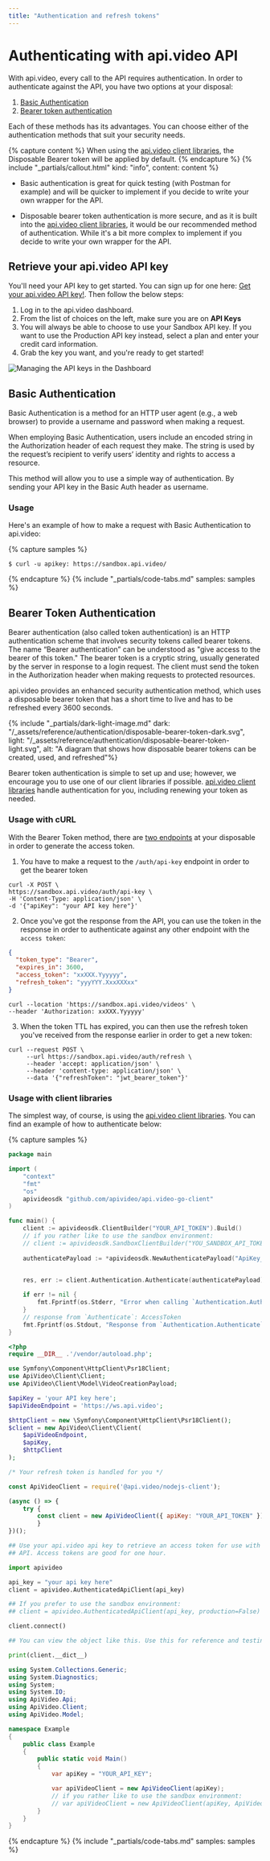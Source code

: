 ```yaml
---
title: "Authentication and refresh tokens"
---
```

# Authenticating with api.video API

With api.video, every call to the API requires authentication. In order to authenticate against the API, you have two options at your disposal:

1. [Basic Authentication](/reference/basic-authentication)
2. [Bearer token authentication](/reference/disposable-bearer-token-authentication)

Each of these methods has its advantages. You can choose either of the authentication methods that suit your security needs. 

{% capture content %}
When using the [api.video client libraries](/sdks/api-clients), the Disposable Bearer token will be applied by default.
{% endcapture %}
{% include "_partials/callout.html" kind: "info", content: content %}

* Basic authentication is great for quick testing (with Postman for example) and will be quicker to implement if you decide to write your own wrapper for the API.

* Disposable bearer token authentication is more secure, and as it is built into the [api.video client libraries](/sdks/api-clients), it would be our recommended method of authentication. While it's a bit more complex to implement if you decide to write your own wrapper for the API.

## Retrieve your api.video API key

You'll need your API key to get started. You can sign up for one here: [Get your api.video API key!](https://dashboard.api.video/register). Then follow the below steps:

1. Log in to the api.video dashboard. 
2. From the list of choices on the left, make sure you are on **API Keys** 
3. You will always be able to choose to use your Sandbox API key. If you want to use the Production API key instead, select a plan and enter your credit card information. 
4. Grab the key you want, and you're ready to get started! 

![Managing the API keys in the Dashboard](/_assets/retrieve-api-key.png)

## Basic Authentication

Basic Authentication is a method for an HTTP user agent (e.g., a web browser) to provide a username and password when making a request.

When employing Basic Authentication, users include an encoded string in the Authorization header of each request they make. The string is used by the request’s recipient to verify users’ identity and rights to access a resource.

This method will allow you to use a simple way of authentication. By sending your API key in the Basic Auth header as username.

### Usage

Here's an example of how to make a request with Basic Authentication to api.video:

{% capture samples %}
```curl
$ curl -u apikey: https://sandbox.api.video/
```
{% endcapture %}
{% include "_partials/code-tabs.md" samples: samples %}


## Bearer Token Authentication

Bearer authentication (also called token authentication) is an HTTP authentication scheme that involves security tokens called bearer tokens. The name “Bearer authentication” can be understood as "give access to the bearer of this token." The bearer token is a cryptic string, usually generated by the server in response to a login request. The client must send the token in the Authorization header when making requests to protected resources.

api.video provides an enhanced security authentication method, which uses a disposable bearer token that has a short time to live and has to be refreshed every 3600 seconds.

{% include "_partials/dark-light-image.md" dark: "/_assets/reference/authentication/disposable-bearer-token-dark.svg", light: "/_assets/reference/authentication/disposable-bearer-token-light.svg", alt: "A diagram that shows how disposable bearer tokens can be created, used, and refreshed"%} 

Bearer token authentication is simple to set up and use; however, we encourage you to use one of our client libraries if possible. [api.video client libraries](/sdks/api-clients) handle authentication for you, including renewing your token as needed.

### Usage with cURL

With the Bearer Token method, there are [two endpoints](/reference/api/Advanced-authentication) at your disposable in order to generate the access token.

1. You have to make a request to the `/auth/api-key` endpoint in order to get the bearer token
```curl
curl -X POST \
https://sandbox.api.video/auth/api-key \
-H 'Content-Type: application/json' \
-d '{"apiKey": "your API key here"}'
```

2. Once you've got the response from the API, you can use the token in the response in order to authenticate against any other endpoint with the `access token`:

```json
{
  "token_type": "Bearer",
  "expires_in": 3600,
  "access_token": "xxXXX.Yyyyyy",
  "refresh_token": "yyyYYY.XxxXXXxx"
}
```

```curl
curl --location 'https://sandbox.api.video/videos' \
--header 'Authorization: xxXXX.Yyyyyy'
```

3. When the token TTL has expired, you can then use the refresh token you've received from the response earlier in order to get a new token:

```curl
curl --request POST \
     --url https://sandbox.api.video/auth/refresh \
     --header 'accept: application/json' \
     --header 'content-type: application/json' \
     --data '{"refreshToken": "jwt_bearer_token"}'
```

### Usage with client libraries

The simplest way, of course, is using the [api.video client libraries](/sdks/api-clients). You can find an example of how to authenticate below:

{% capture samples %}
```go
package main

import (
    "context"
    "fmt"
    "os"
    apivideosdk "github.com/apivideo/api.video-go-client"
)

func main() {
    client := apivideosdk.ClientBuilder("YOUR_API_TOKEN").Build()
    // if you rather like to use the sandbox environment:
    // client := apivideosdk.SandboxClientBuilder("YOU_SANDBOX_API_TOKEN").Build()
        
    authenticatePayload := *apivideosdk.NewAuthenticatePayload("ApiKey_example") // AuthenticatePayload | 

    
    res, err := client.Authentication.Authenticate(authenticatePayload)

    if err != nil {
        fmt.Fprintf(os.Stderr, "Error when calling `Authentication.Authenticate``: %v\n", err)
    }
    // response from `Authenticate`: AccessToken
    fmt.Fprintf(os.Stdout, "Response from `Authentication.Authenticate`: %v\n", res)
}
```
```php
<?php
require __DIR__ .'/vendor/autoload.php';

use Symfony\Component\HttpClient\Psr18Client;
use ApiVideo\Client\Client;
use ApiVideo\Client\Model\VideoCreationPayload;

$apiKey = 'your API key here';
$apiVideoEndpoint = 'https://ws.api.video';

$httpClient = new \Symfony\Component\HttpClient\Psr18Client();
$client = new ApiVideo\Client\Client(
    $apiVideoEndpoint,
    $apiKey,
    $httpClient
);

/* Your refresh token is handled for you */
```
```javascript
const ApiVideoClient = require('@api.video/nodejs-client');

(async () => {
    try {
        const client = new ApiVideoClient({ apiKey: "YOUR_API_TOKEN" });
		}
})();
```
```python
## Use your api.video api key to retrieve an access token for use with the api.video
## API. Access tokens are good for one hour.

import apivideo

api_key = "your api key here"
client = apivideo.AuthenticatedApiClient(api_key)

## If you prefer to use the sandbox environment:
## client = apivideo.AuthenticatedApiClient(api_key, production=False)

client.connect()

## You can view the object like this. Use this for reference and testing only.

print(client.__dict__)
```
```csharp
using System.Collections.Generic;
using System.Diagnostics;
using System;
using System.IO;
using ApiVideo.Api;
using ApiVideo.Client;
using ApiVideo.Model;

namespace Example
{
    public class Example
    {
        public static void Main()
        {
            var apiKey = "YOUR_API_KEY";

            var apiVideoClient = new ApiVideoClient(apiKey);
            // if you rather like to use the sandbox environment:
            // var apiVideoClient = new ApiVideoClient(apiKey, ApiVideo.Client.Environment.SANDBOX);
        }
    }
}
```
{% endcapture %}
{% include "_partials/code-tabs.md" samples: samples %}

